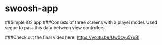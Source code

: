 # swoosh-app

##Simple iOS app
###Consists of three screens with a player model. Used segue to pass this data between view controllers.

###Check out the final video here: https://youtu.be/Uw0cyu5YuBI
